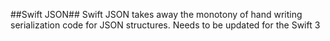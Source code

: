 ##Swift JSON##
Swift JSON takes away the monotony of hand writing serialization code for JSON structures.  Needs to be updated for the Swift 3
